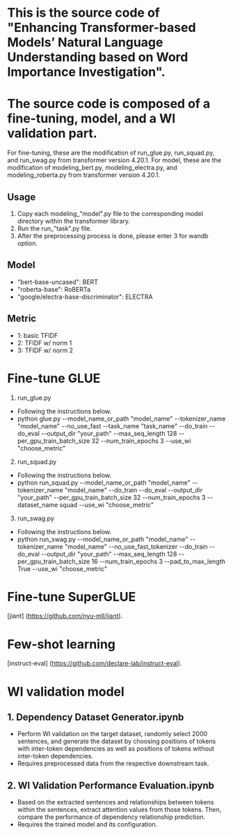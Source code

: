 # This is the source code of "Enhancing Transformer-based Models’ Natural Language Understanding based on Word Importance Investigation".
# The source code is composed of a fine-tuning, model, and a WI validation part.

For fine-tuning, these are the modification of run_glue.py, run_squad.py, and run_swag.py from transformer version 4.20.1.
For model, these are the modification of modeling_bert.py, modeling_electra.py, and modeling_roberta.py from transformer version 4.20.1.

## Usage
1. Copy each modeling_"model".py file to the corresponding model directory within the transformer library.
2. Run the run_"task".py file.
3. After the preprocessing process is done, please enter 3 for wandb option.

## Model
- "bert-base-uncased": BERT
- "roberta-base": RoBERTa
- "google/electra-base-discriminator": ELECTRA

## Metric
- 1: basic TFIDF
- 2: TFIDF w/ norm 1
- 3: TFIDF w/ norm 2

# Fine-tune GLUE
1. run_glue.py
- Following the instructions below.
- python glue.py --model_name_or_path "model_name" --tokenizer_name "model_name" --no_use_fast --task_name "task_name" --do_train --do_eval --output_dir "your_path" --max_seq_length 128 --per_gpu_train_batch_size 32 --num_train_epochs 3 --use_wi "choose_metric"

2. run_squad.py
- Following the instructions below.
- python run_squad.py --model_name_or_path "model_name" --tokenizer_name "model_name" --do_train --do_eval --output_dir "your_path" --per_gpu_train_batch_size 32 --num_train_epochs 3 --dataset_name squad --use_wi "choose_metric"

3. run_swag.py
- Following the instructions below.
- python run_swag.py --model_name_or_path "model_name" --tokenizer_name "model_name" --no_use_fast_tokenizer --do_train --do_eval --output_dir "your_path" --max_seq_length 128 --per_gpu_train_batch_size 16 --num_train_epochs 3 --pad_to_max_length True --use_wi "choose_metric"

# Fine-tune SuperGLUE
[jiant] (https://github.com/nyu-mll/jiant).

# Few-shot learning
[instruct-eval] (https://github.com/declare-lab/instruct-eval).

# WI validation model
## 1. Dependency Dataset Generator.ipynb
- Perform WI validation on the target dataset, randomly select 2000 sentences, and generate the dataset by choosing positions of tokens with inter-token dependencies as well as positions of tokens without inter-token dependencies. 
- Requires preprocessed data from the respective downstream task.

## 2. WI Validation Performance Evaluation.ipynb
- Based on the extracted sentences and relationships between tokens within the sentences, extract attention values from those tokens. Then, compare the performance of dependency relationship prediction. 
- Requires the trained model and its configuration.